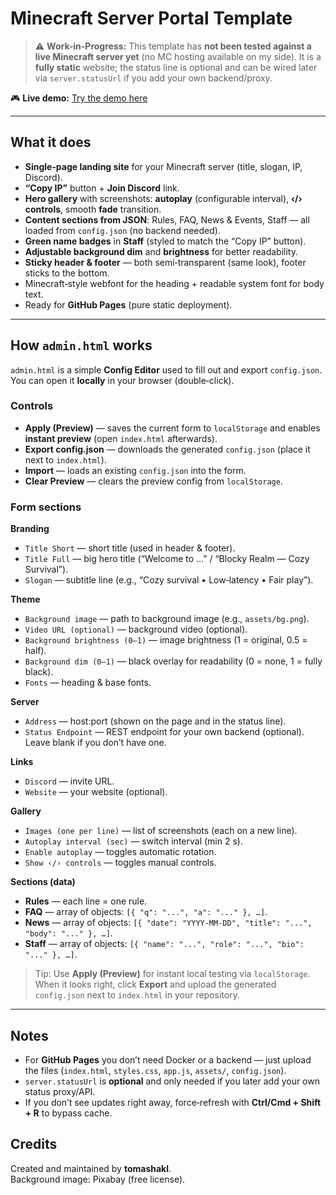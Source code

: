 # Minecraft Server Portal Template

> ⚠️ **Work-in-Progress:** This template has **not been tested against a live Minecraft server yet** (no MC hosting available on my side). It is a **fully static** website; the status line is optional and can be wired later via `server.statusUrl` if you add your own backend/proxy.

🎮 **Live demo:** <a href="https://tomashakl.github.io/minecraft-server-portal-template/" target="_blank" rel="noopener">Try the demo here</a>

---

## What it does
- **Single‑page landing site** for your Minecraft server (title, slogan, IP, Discord).
- **“Copy IP”** button + **Join Discord** link.
- **Hero gallery** with screenshots: **autoplay** (configurable interval), **‹/› controls**, smooth **fade** transition.
- **Content sections from JSON**: Rules, FAQ, News & Events, Staff — all loaded from `config.json` (no backend needed).
- **Green name badges** in **Staff** (styled to match the “Copy IP” button).
- **Adjustable background dim** and **brightness** for better readability.
- **Sticky header & footer** — both semi‑transparent (same look), footer sticks to the bottom.
- Minecraft‑style webfont for the heading + readable system font for body text.
- Ready for **GitHub Pages** (pure static deployment).

---

## How `admin.html` works
`admin.html` is a simple **Config Editor** used to fill out and export `config.json`. You can open it **locally** in your browser (double‑click).

### Controls
- **Apply (Preview)** — saves the current form to `localStorage` and enables **instant preview** (open `index.html` afterwards).  
- **Export config.json** — downloads the generated `config.json` (place it next to `index.html`).  
- **Import** — loads an existing `config.json` into the form.  
- **Clear Preview** — clears the preview config from `localStorage`.

### Form sections
**Branding**
- `Title Short` — short title (used in header & footer).  
- `Title Full` — big hero title (“Welcome to …” / “Blocky Realm — Cozy Survival”).  
- `Slogan` — subtitle line (e.g., “Cozy survival • Low‑latency • Fair play”).

**Theme**
- `Background image` — path to background image (e.g., `assets/bg.png`).  
- `Video URL (optional)` — background video (optional).  
- `Background brightness (0–1)` — image brightness (1 = original, 0.5 = half).  
- `Background dim (0–1)` — black overlay for readability (0 = none, 1 = fully black).  
- `Fonts` — heading & base fonts.

**Server**
- `Address` — host:port (shown on the page and in the status line).  
- `Status Endpoint` — REST endpoint for your own backend (optional). Leave blank if you don’t have one.

**Links**
- `Discord` — invite URL.  
- `Website` — your website (optional).

**Gallery**
- `Images (one per line)` — list of screenshots (each on a new line).  
- `Autoplay interval (sec)` — switch interval (min 2 s).  
- `Enable autoplay` — toggles automatic rotation.  
- `Show ‹/› controls` — toggles manual controls.

**Sections (data)**
- **Rules** — each line = one rule.  
- **FAQ** — array of objects: `[{ "q": "...", "a": "..." }, …]`.  
- **News** — array of objects: `[{ "date": "YYYY‑MM‑DD", "title": "...", "body": "..." }, …]`.  
- **Staff** — array of objects: `[{ "name": "...", "role": "...", "bio": "..." }, …]`.

> Tip: Use **Apply (Preview)** for instant local testing via `localStorage`. When it looks right, click **Export** and upload the generated `config.json` next to `index.html` in your repository.

---

## Notes
- For **GitHub Pages** you don’t need Docker or a backend — just upload the files (`index.html`, `styles.css`, `app.js`, `assets/`, `config.json`).  
- `server.statusUrl` is **optional** and only needed if you later add your own status proxy/API.  
- If you don’t see updates right away, force‑refresh with **Ctrl/Cmd + Shift + R** to bypass cache.

## Credits
Created and maintained by **tomashakl**.  
Background image: Pixabay (free license).

